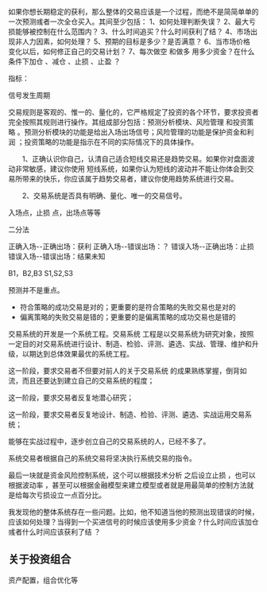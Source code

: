 如果你想长期稳定的获利，那么整体的交易应该是一个过程，而绝不是简简单单的一次预测彧者一次全仓买入。其间至少包括：
1、如何处理判断失误？
2、最大亏损能够被控制在什么范围内？
3、什么时间追买？什么时间获利了结？
4、市场出现非人力因素，如何处理？
5、预期的目标是多少？是否满意？
6、当市场价格 变化以后，如何修正自己的交易计划？
7、每次做空 和做多 用多少资金？在什么条件下加仓 、减仓 、止损 、止盈 ？


指标：

信号发生周期


交易规则是客观的、惟一的、量化的，它严格规定了投资的各个环节，要求投资者完全按照其规则进行操作。其组成部分包括：预测分析模块、风险管理 和投资策略 。预测分析模块的功能是给出入场出场信号；风险管理的功能是保护资金和利润 ；投资策略的功能是指示在不同的实际情况下的具体操作。



　　1、正确认识你自己，认清自己适合短线交易还是趋势交易。如果你对盘面波动非常敏感，建议你使用 短线系统，如果你认为短线的波动并不能让你体会到交易所带来的快乐，你应该属于趋势交易者，建议你使用趋势系统进行交易。

　　2、交易系统是否具有明确、量化、唯一的交易信号。



入场点，止损 点，出场点等等

二分法

正确入场--正确出场：获利
正确入场--错误出场：？
错误入场--正确出场：止损
错误入场--错误出场：结果未知

B1，B2,B3
S1,S2,S3

预测并不是重点。




- 符合策略的成功交易是对的；更重要的是符合策略的失败交易也是对的
- 偏离策略的失败交易是错的；更重要的是偏离策略的成功交易也是错的






交易系统的开发是一个系统工程。交易系统 工程是以交易系统为研究对象，按照一定目的对交易系统进行设计、制造、检验、评测、遴选、实战、管理、维护和升级，以期达到总体效果最优的系统工程。

这一阶段，要求交易者不但要对前人的关于交易系统 的成果熟练掌握，倒背如流，而且还要达到建立自己的交易系统的程度；

这一阶段，要求交易者反复地潜心研究；

这一阶段，要求交易者反复地设计、制造、检验、评测、遴选、实战运用交易系统；

能够在实战过程中，逐步创立自己的交易系统的人，已经不多了。

系统交易者根据自己的系统交易将坚决执行系统交易的指令。







最后一块就是资金风险控制系统，这个可以根据技术分析 之后设立止损 ，也可以根据波动率 ，甚至可以根据金融模型来建立模型或者就是用最简单的控制方法就是给每次亏损设立一点百分比。





我发现他的整体系统存在一些问题。比如，他不知道当他的预测出现错误的时候，应该如何处理？当得到一个买进信号的时候应该使用多少资金？什么时间应该加仓 彧者什么时间应该获利了结 ？




## 关于投资组合
资产配置，组合优化等

